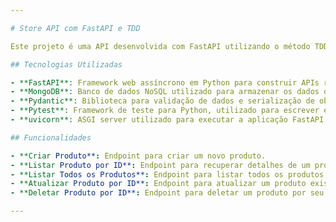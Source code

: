 ```yaml
---

# Store API com FastAPI e TDD

Este projeto é uma API desenvolvida com FastAPI utilizando o método TDD (Desenvolvimento Orientado a Testes). A API permite gerenciar produtos, incluindo operações como criar, listar, atualizar e deletar produtos no banco de dados MongoDB.

## Tecnologias Utilizadas

- **FastAPI**: Framework web assíncrono em Python para construir APIs rápidas.
- **MongoDB**: Banco de dados NoSQL utilizado para armazenar os dados dos produtos.
- **Pydantic**: Biblioteca para validação de dados e serialização de objetos em Python.
- **Pytest**: Framework de teste para Python, utilizado para escrever e executar os testes automatizados.
- **uvicorn**: ASGI server utilizado para executar a aplicação FastAPI durante o desenvolvimento.

## Funcionalidades

- **Criar Produto**: Endpoint para criar um novo produto.
- **Listar Produto por ID**: Endpoint para recuperar detalhes de um produto por seu ID.
- **Listar Todos os Produtos**: Endpoint para listar todos os produtos.
- **Atualizar Produto por ID**: Endpoint para atualizar um produto existente por seu ID.
- **Deletar Produto por ID**: Endpoint para deletar um produto por seu ID.

---
```

